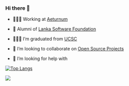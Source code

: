 ### Hi there 👋

- 🧑🏻‍💻 Working at [Aeturnum](https://aeturnum.com)
- 🔭 Alumni of [Lanka Software Foundation](http://opensource.lk/)
- 👨🏻‍🎓 I’m graduated from [UCSC](https://ucsc.cmb.ac.lk/)
- 👯 I’m looking to collaborate on [Open Source Projects](http://opensource.com/)

- 🤔 I’m looking for help with 

[![Top Langs](https://github-readme-stats.vercel.app/api/top-langs/?username=mohamednizar&layout=compact&count_private=true)](https://github.com/mohamednizar/github-readme-stats)

<img src="https://github-readme-stats.vercel.app/api?username=mohamednizar&&show_icons=true&count_private=true" /> 
